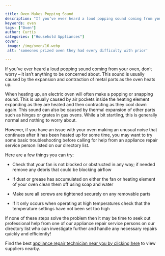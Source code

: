 ```yaml
---

title: Oven Makes Popping Sound
description: "If you’ve ever heard a loud popping sound coming from your oven, don’t worry – it isn’t anything to be concerned about. This sound...find out now"
keywords: oven
tags: ["Oven"]
author: Curtis
categories: ["Household Appliances"]
cover: 
 image: /img/oven/16.webp
 alt: 'someones prized oven they had every difficulty with prior'

---
```


If you’ve ever heard a loud popping sound coming from your oven, don’t worry – it isn’t anything to be concerned about. This sound is usually caused by the expansion and contraction of metal parts as the oven heats up.

When heating up, an electric oven will often make a popping or snapping sound. This is usually caused by air pockets inside the heating element expanding as they are heated and then contracting as they cool down again. This sound can also be caused by thermal expansion of other parts such as hinges or grates in gas ovens. While a bit startling, this is generally normal and nothing to worry about. 

However, if you have an issue with your oven making an unusual noise that continues after it has been heated up for some time, you may want to try some basic troubleshooting before calling for help from an appliance repair service person listed on our directory list. 

Here are a few things you can try: 

 - Check that your fan is not blocked or obstructed in any way; if needed remove any debris that could be blocking airflow

 - If dust or grease has accumulated on either the fan or heating element of your oven clean them off using soap and water

 - Make sure all screws are tightened securely on any removable parts

 - If it only occurs when operating at high temperatures check that the temperature settings have not been set too high 

If none of these steps solve the problem then it may be time to seek out professional help from one of our appliance repair service persons on our directory list who can investigate further and handle any necessary repairs quickly and efficiently!

Find the best <a href="/pages/appliance-repair-technicians/">appliance repair technician near you by clicking here</a> to view suppliers nearby.
